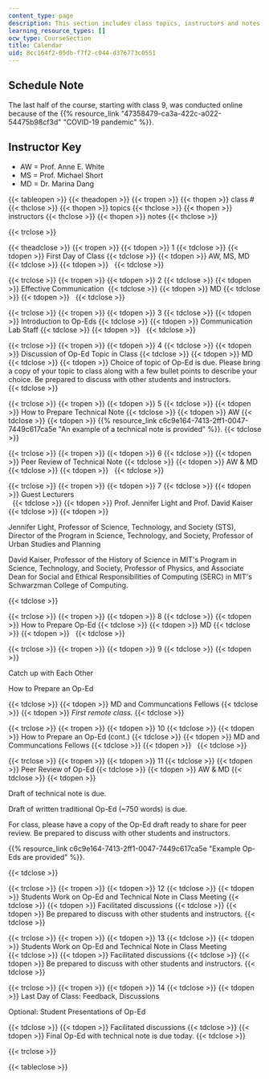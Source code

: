 ```yaml
---
content_type: page
description: This section includes class topics, instructors and notes.
learning_resource_types: []
ocw_type: CourseSection
title: Calendar
uid: 8cc164f2-05db-f7f2-c044-d376773c0551
---
```


Schedule Note
-------------

The last half of the course, starting with class 9, was conducted online because of the {{% resource_link "47358479-ca3a-422c-a022-54475b98cf3d" "COVID-19 pandemic" %}}. 

Instructor Key
--------------

*   AW = Prof. Anne E. White
*   MS = Prof. Michael Short
*   MD = Dr. Marina Dang

{{< tableopen >}}
{{< theadopen >}}
{{< tropen >}}
{{< thopen >}}
class #
{{< thclose >}}
{{< thopen >}}
topics
{{< thclose >}}
{{< thopen >}}
instructors
{{< thclose >}}
{{< thopen >}}
notes
{{< thclose >}}

{{< trclose >}}

{{< theadclose >}}
{{< tropen >}}
{{< tdopen >}}
1
{{< tdclose >}}
{{< tdopen >}}
First Day of Class
{{< tdclose >}}
{{< tdopen >}}
AW, MS, MD
{{< tdclose >}}
{{< tdopen >}}
 
{{< tdclose >}}

{{< trclose >}}
{{< tropen >}}
{{< tdopen >}}
2
{{< tdclose >}}
{{< tdopen >}}
Effective Communication 
{{< tdclose >}}
{{< tdopen >}}
MD
{{< tdclose >}}
{{< tdopen >}}
 
{{< tdclose >}}

{{< trclose >}}
{{< tropen >}}
{{< tdopen >}}
3
{{< tdclose >}}
{{< tdopen >}}
Introduction to Op-Eds
{{< tdclose >}}
{{< tdopen >}}
Communication Lab Staff
{{< tdclose >}}
{{< tdopen >}}
 
{{< tdclose >}}

{{< trclose >}}
{{< tropen >}}
{{< tdopen >}}
4
{{< tdclose >}}
{{< tdopen >}}
Discussion of Op-Ed Topic in Class
{{< tdclose >}}
{{< tdopen >}}
MD
{{< tdclose >}}
{{< tdopen >}}
Choice of topic of Op-Ed is due. Please bring a copy of your topic to class along with a few bullet points to describe your choice. Be prepared to discuss with other students and instructors.  
{{< tdclose >}}

{{< trclose >}}
{{< tropen >}}
{{< tdopen >}}
5
{{< tdclose >}}
{{< tdopen >}}
How to Prepare Technical Note
{{< tdclose >}}
{{< tdopen >}}
AW
{{< tdclose >}}
{{< tdopen >}}
{{% resource_link c6c9e164-7413-2ff1-0047-7449c617ca5e "An example of a technical note is provided" %}}.
{{< tdclose >}}

{{< trclose >}}
{{< tropen >}}
{{< tdopen >}}
6
{{< tdclose >}}
{{< tdopen >}}
Peer Review of Technical Note
{{< tdclose >}}
{{< tdopen >}}
AW & MD
{{< tdclose >}}
{{< tdopen >}}
 
{{< tdclose >}}

{{< trclose >}}
{{< tropen >}}
{{< tdopen >}}
7
{{< tdclose >}}
{{< tdopen >}}
Guest Lecturers  
 
{{< tdclose >}}
{{< tdopen >}}
Prof. Jennifer Light and Prof. David Kaiser  
{{< tdclose >}}
{{< tdopen >}}


Jennifer Light, Professor of Science, Technology, and Society (STS), Director of the Program in Science, Technology, and Society, Professor of Urban Studies and Planning

David Kaiser, Professor of the History of Science in MIT's Program in Science, Technology, and Society, Professor of Physics, and Associate Dean for Social and Ethical Responsibilities of Computing (SERC) in MIT's Schwarzman College of Computing.


{{< tdclose >}}

{{< trclose >}}
{{< tropen >}}
{{< tdopen >}}
8
{{< tdclose >}}
{{< tdopen >}}
How to Prepare Op-Ed
{{< tdclose >}}
{{< tdopen >}}
MD
{{< tdclose >}}
{{< tdopen >}}
 
{{< tdclose >}}

{{< trclose >}}
{{< tropen >}}
{{< tdopen >}}
9
{{< tdclose >}}
{{< tdopen >}}


Catch up with Each Other

How to Prepare an Op-Ed


{{< tdclose >}}
{{< tdopen >}}
MD and Communcations Fellows
{{< tdclose >}}
{{< tdopen >}}
_First remote class._
{{< tdclose >}}

{{< trclose >}}
{{< tropen >}}
{{< tdopen >}}
10
{{< tdclose >}}
{{< tdopen >}}
How to Prepare an Op-Ed (cont.)
{{< tdclose >}}
{{< tdopen >}}
MD and Communcations Fellows
{{< tdclose >}}
{{< tdopen >}}
 
{{< tdclose >}}

{{< trclose >}}
{{< tropen >}}
{{< tdopen >}}
11
{{< tdclose >}}
{{< tdopen >}}
Peer Review of Op-Ed
{{< tdclose >}}
{{< tdopen >}}
AW & MD
{{< tdclose >}}
{{< tdopen >}}


Draft of technical note is due.

  
Draft of written traditional Op-Ed (~750 words) is due.

  
For class, please have a copy of the Op-Ed draft ready to share for peer review. Be prepared to discuss with other students and instructors.

{{% resource_link c6c9e164-7413-2ff1-0047-7449c617ca5e "Example Op-Eds are provided" %}}.


{{< tdclose >}}

{{< trclose >}}
{{< tropen >}}
{{< tdopen >}}
12
{{< tdclose >}}
{{< tdopen >}}
Students Work on Op-Ed and Technical Note in Class Meeting
{{< tdclose >}}
{{< tdopen >}}
Facilitated discussions
{{< tdclose >}}
{{< tdopen >}}
Be prepared to discuss with other students and instructors.
{{< tdclose >}}

{{< trclose >}}
{{< tropen >}}
{{< tdopen >}}
13
{{< tdclose >}}
{{< tdopen >}}
﻿Students Work on Op-Ed and Technical Note in Class Meeting  
{{< tdclose >}}
{{< tdopen >}}
Facilitated discussions
{{< tdclose >}}
{{< tdopen >}}
Be prepared to discuss with other students and instructors.
{{< tdclose >}}

{{< trclose >}}
{{< tropen >}}
{{< tdopen >}}
14
{{< tdclose >}}
{{< tdopen >}}
Last Day of Class: Feedback, Discussions

Optional: Student Presentations of Op-Ed


{{< tdclose >}}
{{< tdopen >}}
Facilitated discussions
{{< tdclose >}}
{{< tdopen >}}
Final Op-Ed with technical note is due today.
{{< tdclose >}}

{{< trclose >}}

{{< tableclose >}}